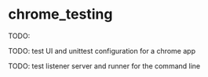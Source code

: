 # chrome_testing

TODO:

TODO: test UI and unittest configuration for a chrome app

TODO: test listener server and runner for the command line
